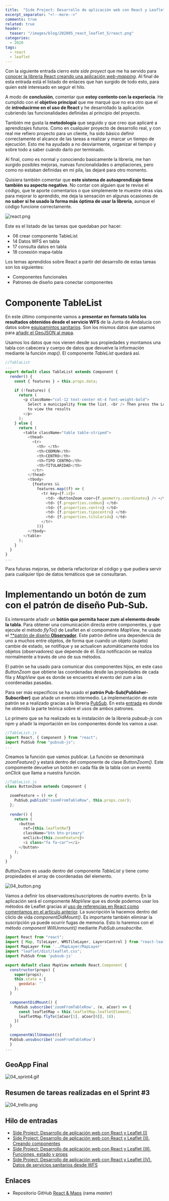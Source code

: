 ```yaml
---
title:  "Side Project: Desarrollo de aplicación web con React y Leaflet (V). Datos en tabla, patrones y conclusiones"
excerpt_separator: "<!--more-->"
comments: true
related: true
header:
  teaser: "/images/blog/202005_react_leaflet_5/react.png" 
categories: 
  - 2020
tags:
  - react
  - leaflet
---
```


Con la siguiente entrada cierro este *side proyect* que me ha servido para [conocer la libreria React creando una aplicación *web-mapping*](http://www.sigdeletras.com/2020/side-project-desarrollo-de-aplicacion-web-con-react-y-leaflet-i/). Al final de esta entrada está el listado de enlaces que han surgido de todo esto, para quien esté interesado en seguir el hilo.

A modo de **conclusión**, comentar que **estoy contento con la experiecia**. He cumplido con el **objetivo principal** que me marqué que no era otro que el de **introducirme en el uso de React** y he desarrollado la aplicación cubriendo las funcionalidades definidas al principio del proyecto.  

También me gusta la **metodología** que seguido y que creo que aplicaré a aprendizajes futuros. Como en cualquier proyecto de desarrollo real, y con real me refiero proyecto para un cliente, ha sido básico definir correctamente el alcance de las tareas a realizar y marcar un tiempo de ejecución. Esto me ha ayudado a no desviarmente, organizar el tiempo y sobre todo a saber cuándo darlo por terminado. 

Al final, como es normal y conociendo basicamente la librería, me han surgido posibles mejoras, nuevas funcionalidades o ampliaciones, pero como no estaban definidas en mi pila, las dejaré para otro momento.

Quisiera también comentar que **este sistema de autoaprendizaje tiene también su aspecto negativo**. No contar con alguien que te revise el código, que te aporte comentarios o que simplemente te muestre otras vías para mejorar lo aprendido, me deja la sensación en algunas ocasiones de **no saber si he usado la forma más óptima de usar la librería**, aunque el código funcione correctamente.

![react.png](/images/blog/202005_react_leaflet_5//react.png)

Este es el listado de las tareas que quedaban por hacer:
- 06 crear componente TableList
- 14 Datos WFS en tabla
- 17 consulta datos en tabla
- 18 conexión mapa-tabla

Los temas aprendidos sobre React a partir del desarrollo de estas tareas son los siguientes:
- Componentes funcionales
- Patrones de diseño para conectar componentes

# Componente TableList

En este último componente vamos a **presentar en formato tabla los resultados obtenidos desde el servicio WFS** de la Junta de Andalucía con datos sobre [equipamintos sanitarios](https://www.juntadeandalucia.es/institutodeestadisticaycartografia/DERA/servicios.htm). Son los mismos datos que usamos para [añadir el GeoJSON al mapa](http://www.sigdeletras.com/2020/side-project-4-react-y-leaflet-wfs/).

Usamos los datos que nos vienen desde sus propiedades y montamos una tabla con cabecera y cuerpo de datos que devuelve la información mediante la función *map()*. El componente *TableList* quedará así.

```javascript
//TablaList
...
export default class TableList extends Component {
  render() {
    const { features } = this.props.data;

    if (!features) {
      return (
        <p className="col-12 text-center mt-4 font-weight-bold">
          Select a municipality from the list. <br /> Then press the Load button
          to view the results
        </p>
      );
    } else {
      return (
        <table className="table table-striped">
          <thead>
            <tr>
              <th> </th>
              <th>CODMUN</th>
              <th>CENTRO</th>
              <th>TIPO CENTRO</th>
              <th>TITULARIDAD</th>
            </tr>
          </thead>
          <tbody>
            {features &&
              features.map((f) => (
                <tr key={f.id}>
                  <td> <ButtonZoom coor={f.geometry.coordinates} /> </td>
                  <td> {f.properties.codmun} </td>
                  <td> {f.properties.centro} </td>
                  <td> {f.properties.tipocentro} </td>
                  <td> {f.properties.titularida} </td>
                </tr>
              ))}
          </tbody>
        </table>
      );
    }
  }
}
...
```

Para futuras mejoras, se debería refactorizar el código y que pudiera servir para cualquier tipo de datos temáticos que se consultaran. 

# Implementando un botón de zum con el patrón de diseño Pub-Sub.

Es interesante añadir un **bótón que permita hacer zum al elemento desde la tabla**. Para obtener una comunicación directa entre componentes, y que ejecute el método *flyTo()* de Leaflet en el compomente *MapView*, he usado el [**patrón de diseño **Observador**](https://es.wikipedia.org/wiki/Observer_(patr%C3%B3n_de_dise%C3%B1o)). Este patrón define una dependencia de uno a muchos entre objetos, de forma que cuando un objeto (sujeto) cambie de estado, se notifique y se actualicen automáticamente todos los objetos (observadores) que depende de él. Esta notificación se realiza normalmente a través de uno de sus métodos. 

El patrón se ha usado para comunicar dos componentes hijos, en este caso *ButtonZoom* que obtiene las coordenadas desde las propiedades de cada fila y *MapView* que es donde se encuentra el evento del zum a las coordenadas pasadas.

Para ser más específicos se ha usado el **patrón Pub-Sub(Publisher-Subscriber)** que añade un evento intermedio. La implementación de este patrón se a realizado gracias a la librería [PubSub](https://www.npmjs.com/package/pubsub-js). En esta [entrada](https://medium.com/@Aida_Pro_/observer-vs-eventbus-patrones-de-dise%C3%B1o-cd8178f48c7d) es donde he obtenido la parte teórica sobre el usos de ambos patrones.

Lo primero que se ha realizado es la instalación de la librería *pubsub-js*  con npm y añadir la importación en los componentes donde los vamos a usar.

```javascript
//TableList.js
import React, { Component } from "react";
import PubSub from "pubsub-js";
...
```
Creamos la función que vamos publicar. La función se denominará *zoomFeature()* y estará dentro del componente de clase *ButtonZoom()*. Este compomente devuelve un botón en cada fila de la tabla con un evento *onClick* que llama a nuestra función. 

```javascript
//TableList.js
class ButtonZoom extends Component {

  zoomFeature = () => {
    PubSub.publish("zoomFromTableRow", this.props.coor);
  };
  
  render() {
    return (
      <button
        ref={this.leafletRef}
        className="btn btn-primary"
        onClick={this.zoomFeature}>
        <i class="fa fa-car"></i>
      </button>
    );
  }
}
```
*ButtonZoom* es usado dentro del componente *TableList* y tiene como propiedades el array de coordenadas del elemento.

![04_button.png](/images/blog/202005_react_leaflet_5/04_button.png)

Vamos a definir los observadores/suscriptores de nuetro evento. En la aplicación será el compomente *MapView* que es donde podemos usar los métodos de Leaflet gracias al [uso de referencias en React como comentamos en el artículo anterior](http://www.sigdeletras.com/2020/side-project-4-react-y-leaflet-wfs/). La suscripción la hacemos dentro del cliclo de vida *componentDidMount()*. Es importante también eliminar la suscripción ya puede ocurrir fugas de memoria. Esto lo haremos con el método *component WillUnmount()* mediante  *PubSub.unsubscribe*.

```javascript
import React from "react";
import { Map, TileLayer, WMSTileLayer, LayersControl } from "react-leaflet";
import MapLayer from '../MapLayer/MapLayer'
import "leaflet/dist/leaflet.css";
import PubSub from 'pubsub-js'

export default class MapView extends React.Component {
  constructor(props) {
    super(props);
    this.state = {
      geodata: ''
    };
  }

  componentDidMount() {
    PubSub.subscribe('zoomFromTableRow', (e, aCoor) => {
      const leafletMap = this.leafletMap.leafletElement;
      leafletMap.flyTo([aCoor[1], aCoor[0]], 18);
    })
  }

  componentWillUnmount(){
  PubSub.unsubscribe('zoomFromTableRow')
  }
...
```
## GeoApp Final

![04_sprint4.gif](/images/blog/202005_react_leaflet_5/04_sprint4.gif)

## Resumen de  tareas realizadas en el Sprint #3

![04_trello.png](/images/blog/202005_react_leaflet_5/04_trello.png)

## Hilo de entradas

- [Side Project: Desarrollo de aplicación web con React y Leaflet (I)](http://www.sigdeletras.com/2020/side-project-desarrollo-de-aplicacion-web-con-react-y-leaflet-i/)
- [Side Project: Desarrollo de aplicación web con React y Leaflet (II). Creando componentes](http://www.sigdeletras.com/2020/side-project-desarrollo-de-aplicacion-web-con-react-y-leaflet-ii-components/)
- [Side Project: Desarrollo de aplicación web con React y Leaflet (III). Funciones, estado y props](http://www.sigdeletras.com/2020/side-project-iii/)
- [Side Project: Desarrollo de aplicación web con React y Leaflet (IV). Datos de servicios sanitarios desde WFS](http://www.sigdeletras.com/2020/side-project-4-react-y-leaflet-wfs/)

## Enlaces 

- Repositorio GitHub [React & Maps](https://github.com/sigdeletras/react_maps) (rama *master*)